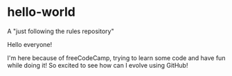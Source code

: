 # hello-world
A "just following the rules repository"

Hello everyone!

I'm here because of freeCodeCamp, trying to learn some code and have fun while doing it!
So excited to see how can I evolve using GitHub!
